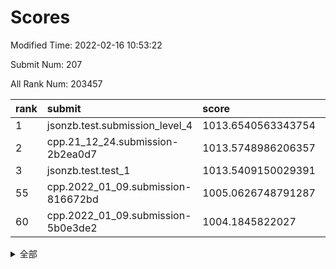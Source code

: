 # Scores

Modified Time: 2022-02-16 10:53:22

Submit Num: 207

All Rank Num: 203457

| rank |               submit               |       score        |       sigma        | pk_num |
| :--- | :--------------------------------- | :----------------- | :----------------- | :----- |
| 1    | jsonzb.test.submission_level_4     | 1013.6540563343754 | 0.8022909818322144 | 3930   |
| 2    | cpp.21_12_24.submission-2b2ea0d7   | 1013.5748986206357 | 0.8351765536271017 | 3929   |
| 3    | jsonzb.test.test_1                 | 1013.5409150029391 | 0.8022375586954509 | 3932   |
| 55   | cpp.2022_01_09.submission-816672bd | 1005.0626748791287 | 0.7097780676021643 | 3929   |
| 60   | cpp.2022_01_09.submission-5b0e3de2 | 1004.1845822027    | 0.7232085640779568 | 3935   |


<details>
<summary>全部</summary>

| rank |                 submit                 |       score        |       sigma        | pk_num |
| :--- | :------------------------------------- | :----------------- | :----------------- | :----- |
| 1    | jsonzb.test.submission_level_4         | 1013.6540563343754 | 0.8022909818322144 | 3930   |
| 2    | cpp.21_12_24.submission-2b2ea0d7       | 1013.5748986206357 | 0.8351765536271017 | 3929   |
| 3    | jsonzb.test.test_1                     | 1013.5409150029391 | 0.8022375586954509 | 3932   |
| 4    | gobigger.level_3.submission_level_3_30 | 1011.6313136605412 | 0.7956509502955209 | 3932   |
| 5    | gobigger.level_3.submission_level_3_3  | 1011.4882709256818 | 0.7927163546602808 | 3928   |
| 6    | gobigger.level_3.submission_level_3_20 | 1011.4015690219436 | 0.7749855087668358 | 3930   |
| 7    | gobigger.level_3.submission_level_3_8  | 1011.3821911931494 | 0.7728534289600253 | 3931   |
| 8    | gobigger.level_3.submission_level_3_45 | 1011.0475450770435 | 0.7871002971754565 | 3931   |
| 9    | gobigger.level_3.submission_level_3_1  | 1010.9956398831459 | 0.8072892326826596 | 3931   |
| 10   | gobigger.level_3.submission_level_3_17 | 1010.8941405666602 | 0.7816799372204343 | 3933   |
| 11   | gobigger.level_3.submission_level_3_10 | 1010.8823760877526 | 0.7728987297056514 | 3930   |
| 12   | gobigger.level_3.submission_level_3_2  | 1010.8453774760192 | 0.7709575003409325 | 3937   |
| 13   | gobigger.level_3.submission_level_3_13 | 1010.5692930710165 | 0.7871463164394444 | 3926   |
| 14   | gobigger.level_3.submission_level_3_24 | 1010.5494058341504 | 0.7666646650088862 | 3935   |
| 15   | gobigger.level_3.submission_level_3_38 | 1010.5087236010756 | 0.742550310003935  | 3930   |
| 16   | gobigger.level_3.submission_level_3_28 | 1010.4485087199787 | 0.7731658724108282 | 3931   |
| 17   | gobigger.level_3.submission_level_3_9  | 1010.3939580192509 | 0.7588545175081033 | 3933   |
| 18   | gobigger.level_3.submission_level_3_18 | 1010.334495936061  | 0.7565713198266651 | 3934   |
| 19   | gobigger.level_3.submission_level_3_21 | 1010.3254566364193 | 0.7833467849603917 | 3934   |
| 20   | gobigger.level_3.submission_level_3_34 | 1010.178257545511  | 0.7547280720731789 | 3923   |
| 21   | gobigger.level_3.submission_level_3_36 | 1010.0593824766469 | 0.7441004523491882 | 3927   |
| 22   | gobigger.level_3.submission_level_3_26 | 1010.0285649133098 | 0.7724278488565014 | 3932   |
| 23   | gobigger.level_3.submission_level_3_44 | 1009.9952971996859 | 0.7527781051988195 | 3931   |
| 24   | gobigger.level_3.submission_level_3_43 | 1009.9938640122863 | 0.7712063277629806 | 3928   |
| 25   | gobigger.level_3.submission_level_3_5  | 1009.9773822099089 | 0.7634324193458295 | 3929   |
| 26   | gobigger.level_3.submission_level_3_14 | 1009.9715290746102 | 0.7762880469906597 | 3934   |
| 27   | gobigger.level_3.submission_level_3_49 | 1009.9559027048131 | 0.7355172812015892 | 3927   |
| 28   | gobigger.level_3.submission_level_3_25 | 1009.938951398538  | 0.7566816716303935 | 3936   |
| 29   | gobigger.level_3.submission_level_3_31 | 1009.9319212943675 | 0.7644317458068652 | 3932   |
| 30   | gobigger.level_3.submission_level_3_42 | 1009.9021970829344 | 0.7631784993782097 | 3933   |
| 31   | gobigger.level_3.submission_level_3_33 | 1009.823400390055  | 0.7480521301223559 | 3935   |
| 32   | gobigger.level_3.submission_level_3_11 | 1009.7509988425229 | 0.7563636210141145 | 3931   |
| 33   | gobigger.level_3.submission_level_3_16 | 1009.7453834025368 | 0.7522791153042865 | 3936   |
| 34   | gobigger.level_3.submission_level_3_37 | 1009.7396236525332 | 0.7414970111249535 | 3930   |
| 35   | gobigger.level_3.submission_level_3_19 | 1009.6917414389575 | 0.7478880752500545 | 3935   |
| 36   | gobigger.level_3.submission_level_3_41 | 1009.6628758874399 | 0.7736700399357184 | 3929   |
| 37   | gobigger.level_3.submission_level_3_47 | 1009.6359575834886 | 0.7362559660036813 | 3935   |
| 38   | gobigger.level_3.submission_level_3_48 | 1009.613703709261  | 0.7761262496106736 | 3928   |
| 39   | gobigger.level_3.submission_level_3_23 | 1009.5888719185804 | 0.7576380469137146 | 3934   |
| 40   | gobigger.level_3.submission_level_3_27 | 1009.5661448735832 | 0.7629124481540414 | 3937   |
| 41   | gobigger.level_3.submission_level_3_40 | 1009.522571075868  | 0.7466706189041628 | 3934   |
| 42   | gobigger.level_3.submission_level_3_15 | 1009.4809636780382 | 0.7466389532730677 | 3933   |
| 43   | gobigger.level_3.submission_level_3_32 | 1009.4756728348534 | 0.7514836903887172 | 3932   |
| 44   | gobigger.level_3.submission_level_3_46 | 1009.4385212468347 | 0.7495794326390164 | 3925   |
| 45   | gobigger.level_3.submission_level_3_7  | 1009.2742280997135 | 0.7570457337591727 | 3931   |
| 46   | gobigger.level_3.submission_level_3_39 | 1009.2131767988134 | 0.7469867208116343 | 3934   |
| 47   | gobigger.level_3.submission_level_3_29 | 1009.2002993772345 | 0.7404941867821773 | 3932   |
| 48   | gobigger.level_3.submission_level_3_6  | 1009.1400994746373 | 0.7545956915660385 | 3933   |
| 49   | gobigger.level_3.submission_level_3_35 | 1008.9334261786773 | 0.7451388165313724 | 3936   |
| 50   | gobigger.level_3.submission_level_3_0  | 1008.9035686740663 | 0.7687788146278198 | 3934   |
| 51   | gobigger.level_3.submission_level_3_22 | 1008.8909815828613 | 0.7661498327476184 | 3932   |
| 52   | gobigger.level_3.submission_level_3_12 | 1008.5637292560131 | 0.7345299322110722 | 3929   |
| 53   | gobigger.level_3.submission_level_3_4  | 1008.1263664570398 | 0.7410170920282396 | 3931   |
| 54   | gobigger.level_1.submission_level_1_30 | 1005.066294396733  | 0.7186571504444688 | 3926   |
| 55   | cpp.2022_01_09.submission-816672bd     | 1005.0626748791287 | 0.7097780676021643 | 3929   |
| 56   | gobigger.level_1.submission_level_1_24 | 1004.9809720906384 | 0.7270535721077711 | 3933   |
| 57   | gobigger.level_1.submission_level_1_35 | 1004.6316195085959 | 0.7183600881032233 | 3928   |
| 58   | gobigger.level_1.submission_level_1_20 | 1004.563720596319  | 0.7334188543829749 | 3927   |
| 59   | gobigger.level_1.submission_level_1_5  | 1004.2430853583162 | 0.7143444030124538 | 3925   |
| 60   | cpp.2022_01_09.submission-5b0e3de2     | 1004.1845822027    | 0.7232085640779568 | 3935   |
| 61   | gobigger.level_1.submission_level_1_4  | 1004.1238534313087 | 0.7253566694872985 | 3932   |
| 62   | gobigger.level_1.submission_level_1_15 | 1004.0260494363885 | 0.7081470628398449 | 3929   |
| 63   | gobigger.level_1.submission_level_1_27 | 1004.0086458133109 | 0.7167579334920507 | 3933   |
| 64   | gobigger.level_1.submission_level_1_26 | 1003.9485964882412 | 0.7167808553331882 | 3931   |
| 65   | gobigger.level_1.submission_level_1_6  | 1003.894694265658  | 0.7197341450217706 | 3934   |
| 66   | gobigger.level_1.submission_level_1_49 | 1003.8264893836064 | 0.7134818768141401 | 3930   |
| 67   | gobigger.level_1.submission_level_1_10 | 1003.7754837404442 | 0.72108798486081   | 3933   |
| 68   | gobigger.level_1.submission_level_1_0  | 1003.7254798283853 | 0.7156612314444781 | 3928   |
| 69   | gobigger.level_1.submission_level_1_36 | 1003.6798620526802 | 0.7145356714172143 | 3931   |
| 70   | gobigger.level_1.submission_level_1_34 | 1003.6618865245251 | 0.7173770111560269 | 3929   |
| 71   | gobigger.level_1.submission_level_1_40 | 1003.6378068282174 | 0.7183197446404663 | 3930   |
| 72   | gobigger.level_1.submission_level_1_42 | 1003.5216298232386 | 0.716055610214282  | 3935   |
| 73   | gobigger.level_1.submission_level_1_22 | 1003.4945876143634 | 0.7148684590387714 | 3928   |
| 74   | gobigger.level_1.submission_level_1_46 | 1003.4616906148256 | 0.7121976638812448 | 3931   |
| 75   | gobigger.level_1.submission_level_1_13 | 1003.3870615437953 | 0.7220997565424528 | 3929   |
| 76   | gobigger.level_1.submission_level_1_45 | 1003.3713455791997 | 0.7302474193592315 | 3936   |
| 77   | gobigger.level_1.submission_level_1_29 | 1003.319908844287  | 0.7190409549818785 | 3936   |
| 78   | gobigger.level_1.submission_level_1_17 | 1003.2916015973506 | 0.7118256443838773 | 3927   |
| 79   | gobigger.level_1.submission_level_1_11 | 1003.1873985667268 | 0.7128623916668515 | 3933   |
| 80   | gobigger.level_1.submission_level_1_18 | 1003.1736789258745 | 0.7161234724798948 | 3928   |
| 81   | gobigger.level_1.submission_level_1_1  | 1003.171045007131  | 0.7342076947337244 | 3931   |
| 82   | gobigger.level_1.submission_level_1_16 | 1003.1030322310328 | 0.7168105085715523 | 3930   |
| 83   | gobigger.level_1.submission_level_1_37 | 1003.0958591228899 | 0.717613713356846  | 3931   |
| 84   | gobigger.level_1.submission_level_1_47 | 1003.065539651832  | 0.729246743112892  | 3933   |
| 85   | gobigger.level_1.submission_level_1_9  | 1003.0613778906153 | 0.7127495929885078 | 3932   |
| 86   | gobigger.level_1.submission_level_1_3  | 1003.0511659939715 | 0.7182183788016968 | 3926   |
| 87   | gobigger.level_1.submission_level_1_31 | 1003.0466401139062 | 0.7081536869498558 | 3934   |
| 88   | gobigger.level_1.submission_level_1_43 | 1003.0405370704025 | 0.7106564963372914 | 3929   |
| 89   | gobigger.level_1.submission_level_1_48 | 1003.017391437738  | 0.721067405425845  | 3932   |
| 90   | gobigger.level_1.submission_level_1_32 | 1002.9031981680362 | 0.7041532592609937 | 3931   |
| 91   | gobigger.level_1.submission_level_1_8  | 1002.8724500783898 | 0.7207181068169525 | 3931   |
| 92   | gobigger.level_1.submission_level_1_28 | 1002.8395252986712 | 0.7149364550920106 | 3932   |
| 93   | gobigger.level_1.submission_level_1_2  | 1002.8375633253755 | 0.7197931570580662 | 3934   |
| 94   | gobigger.level_1.submission_level_1_19 | 1002.7955000796395 | 0.721120994258603  | 3933   |
| 95   | gobigger.level_1.submission_level_1_12 | 1002.7864943098957 | 0.7063088799569942 | 3930   |
| 96   | gobigger.level_1.submission_level_1_21 | 1002.7556579669765 | 0.7173116418924962 | 3933   |
| 97   | gobigger.level_1.submission_level_1_41 | 1002.6938261476455 | 0.7238466477321399 | 3935   |
| 98   | gobigger.level_1.submission_level_1_7  | 1002.6355990196315 | 0.7126580173655067 | 3929   |
| 99   | gobigger.level_1.submission_level_1_33 | 1002.4712930406749 | 0.7148258908622118 | 3938   |
| 100  | gobigger.level_1.submission_level_1_39 | 1002.1850034266478 | 0.7174151345421289 | 3931   |
| 101  | gobigger.level_1.submission_level_1_23 | 1002.0666371912241 | 0.7136379641896065 | 3939   |
| 102  | gobigger.level_1.submission_level_1_44 | 1002.0505702035771 | 0.7099635565913323 | 3934   |
| 103  | gobigger.level_1.submission_level_1_14 | 1002.0011039067127 | 0.7142515277265453 | 3933   |
| 104  | gobigger.level_1.submission_level_1_25 | 1001.9346143733115 | 0.7027762915579322 | 3927   |
| 105  | gobigger.level_1.submission_level_1_38 | 1001.9293241355191 | 0.7057379047617998 | 3929   |
| 106  | gobigger.random.submission_random_44   | 997.4058801786925  | 0.7063545719350306 | 3938   |
| 107  | gobigger.random.submission_random_33   | 997.0658584203891  | 0.7164804062111237 | 3925   |
| 108  | gobigger.random.submission_random_16   | 997.0461382562348  | 0.7008856174581739 | 3932   |
| 109  | gobigger.random.submission_random_37   | 997.0112607634564  | 0.7121667162279    | 3935   |
| 110  | gobigger.random.submission_random_2    | 996.9861797089021  | 0.7193869758006617 | 3932   |
| 111  | gobigger.random.submission_random_9    | 996.9829512749887  | 0.7069693409781547 | 3932   |
| 112  | gobigger.random.submission_random_32   | 996.887931340694   | 0.7056250629500548 | 3935   |
| 113  | gobigger.random.submission_random_25   | 996.7467501066143  | 0.7076285227133782 | 3931   |
| 114  | gobigger.random.submission_random_43   | 996.4051066978919  | 0.7233328928535525 | 3932   |
| 115  | gobigger.random.submission_random_4    | 996.40223150015    | 0.7140080314622052 | 3929   |
| 116  | gobigger.random.submission_random_22   | 996.242004627247   | 0.711450703384769  | 3934   |
| 117  | gobigger.random.submission_random_46   | 996.2235431806342  | 0.7077808395229699 | 3936   |
| 118  | gobigger.random.submission_random_21   | 996.2176960895882  | 0.7178560122853674 | 3927   |
| 119  | gobigger.random.submission_random_8    | 996.1964547210456  | 0.7170382920580453 | 3930   |
| 120  | gobigger.random.submission_random_31   | 996.1718269236413  | 0.7079035275232063 | 3936   |
| 121  | gobigger.random.submission_random_34   | 996.1462020126129  | 0.7183144335889017 | 3935   |
| 122  | gobigger.random.submission_random_38   | 996.076907823746   | 0.709772169456004  | 3933   |
| 123  | gobigger.random.submission_random_26   | 996.0740853497537  | 0.7232960529530152 | 3930   |
| 124  | gobigger.random.submission_random_39   | 996.0300458733844  | 0.7036849098084165 | 3930   |
| 125  | gobigger.random.submission_random_10   | 996.0226279542051  | 0.7067360317895818 | 3930   |
| 126  | gobigger.random.submission_random_20   | 995.9668747583943  | 0.7158659702066682 | 3932   |
| 127  | gobigger.random.submission_random_29   | 995.9523796798155  | 0.7111589705860438 | 3933   |
| 128  | gobigger.random.submission_random_15   | 995.9253275724966  | 0.7104160857048836 | 3933   |
| 129  | gobigger.random.submission_random_17   | 995.9242972864147  | 0.7123141631076607 | 3931   |
| 130  | gobigger.random.submission_random_5    | 995.9193358566154  | 0.6988313568876642 | 3930   |
| 131  | gobigger.random.submission_random_45   | 995.9156797647436  | 0.7120542551241392 | 3933   |
| 132  | gobigger.random.submission_random_7    | 995.8404314666639  | 0.7163710201495866 | 3932   |
| 133  | gobigger.random.submission_random_13   | 995.8310202444334  | 0.7218983319465299 | 3933   |
| 134  | gobigger.random.submission_random_14   | 995.7831434438071  | 0.7010344728237229 | 3933   |
| 135  | gobigger.random.submission_random_19   | 995.7247979288928  | 0.7269152062263234 | 3931   |
| 136  | gobigger.random.submission_random_49   | 995.7208645390722  | 0.7141156903099174 | 3929   |
| 137  | gobigger.random.submission_random_47   | 995.6791229560748  | 0.7091696545445595 | 3931   |
| 138  | gobigger.random.submission_random_40   | 995.6603756573489  | 0.694145779063032  | 3934   |
| 139  | gobigger.random.submission_random_18   | 995.656990852129   | 0.7245093846837889 | 3933   |
| 140  | gobigger.random.submission_random_1    | 995.6009490717022  | 0.7055202372191134 | 3933   |
| 141  | gobigger.random.submission_random_23   | 995.5800588775187  | 0.7072581501015796 | 3931   |
| 142  | gobigger.random.submission_random_6    | 995.5513191824688  | 0.7117573309358476 | 3929   |
| 143  | gobigger.random.submission_random_0    | 995.4662379910386  | 0.7199221647951446 | 3927   |
| 144  | gobigger.random.submission_random_42   | 995.4533015065888  | 0.6951884958579787 | 3935   |
| 145  | gobigger.random.submission_random_11   | 995.3305493573489  | 0.724247728696417  | 3937   |
| 146  | gobigger.random.submission_random_27   | 995.3271909717779  | 0.7065127065332003 | 3929   |
| 147  | gobigger.random.submission_random_12   | 995.3213632745716  | 0.709389902191438  | 3937   |
| 148  | gobigger.random.submission_random_3    | 995.3165404965607  | 0.7176404538713408 | 3934   |
| 149  | gobigger.random.submission_random_48   | 995.2628692121675  | 0.7051454827578638 | 3931   |
| 150  | gobigger.random.submission_random_30   | 995.1832560149751  | 0.7287456606323317 | 3933   |
| 151  | gobigger.random.submission_random_28   | 995.1056919361387  | 0.7379246202693985 | 3930   |
| 152  | gobigger.random.submission_random_41   | 995.0834932004956  | 0.7164091500240709 | 3934   |
| 153  | gobigger.random.submission_random_35   | 995.0301641965368  | 0.7162610454911607 | 3927   |
| 154  | gobigger.random.submission_random_24   | 994.9440034389172  | 0.7158336255439187 | 3936   |
| 155  | gobigger.level_2.submission_level_2_34 | 994.7549100345458  | 0.7147157935519374 | 3930   |
| 156  | gobigger.random.submission_random_36   | 994.5998934781754  | 0.7168976189720884 | 3926   |
| 157  | gobigger.level_2.submission_level_2_4  | 993.9432637751049  | 0.7165757389273941 | 3930   |
| 158  | gobigger.level_2.submission_level_2_15 | 993.6840883652392  | 0.7379100786366208 | 3934   |
| 159  | gobigger.level_2.submission_level_2_27 | 993.5737352172295  | 0.7381476197522666 | 3932   |
| 160  | gobigger.level_2.submission_level_2_36 | 993.3450045680657  | 0.7468884368050166 | 3929   |
| 161  | gobigger.level_2.submission_level_2_45 | 993.3219989637963  | 0.734792652961387  | 3928   |
| 162  | gobigger.level_2.submission_level_2_39 | 993.3097078336995  | 0.7372061022487405 | 3928   |
| 163  | gobigger.level_2.submission_level_2_16 | 993.2208254393973  | 0.7294512476669537 | 3930   |
| 164  | gobigger.level_2.submission_level_2_28 | 993.1632242834512  | 0.7199034304339107 | 3930   |
| 165  | gobigger.level_2.submission_level_2_2  | 993.0660383531907  | 0.7237753766018167 | 3931   |
| 166  | gobigger.level_2.submission_level_2_9  | 993.0550290541368  | 0.7161850571988199 | 3923   |
| 167  | gobigger.level_2.submission_level_2_31 | 993.0331282002455  | 0.734419692662855  | 3925   |
| 168  | gobigger.level_2.submission_level_2_22 | 993.0269355279519  | 0.7264472765033699 | 3932   |
| 169  | gobigger.level_2.submission_level_2_23 | 992.976566650136   | 0.7356993421378026 | 3938   |
| 170  | gobigger.level_2.submission_level_2_37 | 992.9612729801887  | 0.7171553144007398 | 3930   |
| 171  | gobigger.level_2.submission_level_2_6  | 992.9140090888867  | 0.7271674243860137 | 3931   |
| 172  | gobigger.level_2.submission_level_2_10 | 992.658770749441   | 0.7299682532245425 | 3934   |
| 173  | gobigger.level_2.submission_level_2_42 | 992.5766565894202  | 0.7355098025472679 | 3932   |
| 174  | gobigger.level_2.submission_level_2_17 | 992.3795025444717  | 0.7372861288027452 | 3934   |
| 175  | gobigger.level_2.submission_level_2_49 | 992.264795381862   | 0.746018752167823  | 3931   |
| 176  | gobigger.level_2.submission_level_2_1  | 992.1541087291209  | 0.7388587895646619 | 3933   |
| 177  | gobigger.level_2.submission_level_2_5  | 992.1438704865194  | 0.7342558472339197 | 3933   |
| 178  | gobigger.level_2.submission_level_2_8  | 992.0980084318726  | 0.7325881724156934 | 3934   |
| 179  | gobigger.level_2.submission_level_2_30 | 992.0287294291822  | 0.7460697599431205 | 3933   |
| 180  | gobigger.level_2.submission_level_2_21 | 991.928726527333   | 0.7546089453621627 | 3931   |
| 181  | gobigger.level_2.submission_level_2_29 | 991.9114615679473  | 0.7497521474865054 | 3933   |
| 182  | gobigger.level_2.submission_level_2_24 | 991.8981755561224  | 0.7364316549644893 | 3934   |
| 183  | gobigger.level_2.submission_level_2_7  | 991.82529145798    | 0.7356707449359269 | 3931   |
| 184  | gobigger.level_2.submission_level_2_0  | 991.7290750915682  | 0.7442229641372341 | 3927   |
| 185  | gobigger.level_2.submission_level_2_3  | 991.713857801844   | 0.7511382765631217 | 3935   |
| 186  | gobigger.level_2.submission_level_2_18 | 991.6062835158356  | 0.7549659621042126 | 3940   |
| 187  | gobigger.level_2.submission_level_2_40 | 991.5832004778799  | 0.746226591730436  | 3932   |
| 188  | gobigger.level_2.submission_level_2_26 | 991.5732563002025  | 0.7299688745462387 | 3931   |
| 189  | gobigger.level_2.submission_level_2_14 | 991.4171568703664  | 0.7491460224041419 | 3934   |
| 190  | gobigger.level_2.submission_level_2_32 | 991.3755262540618  | 0.7870488414369609 | 3931   |
| 191  | gobigger.level_2.submission_level_2_46 | 991.3439122444636  | 0.7653386442779987 | 3935   |
| 192  | gobigger.level_2.submission_level_2_38 | 991.3063909264542  | 0.7429909103654412 | 3933   |
| 193  | gobigger.level_2.submission_level_2_43 | 991.2635573839412  | 0.7334062552093894 | 3931   |
| 194  | gobigger.level_2.submission_level_2_25 | 991.1168604796068  | 0.7386369492207396 | 3931   |
| 195  | gobigger.level_2.submission_level_2_48 | 991.1138793746456  | 0.7427768851617379 | 3929   |
| 196  | gobigger.level_2.submission_level_2_12 | 991.0515412702807  | 0.7576924082398537 | 3934   |
| 197  | gobigger.level_2.submission_level_2_11 | 990.9684467254438  | 0.779566435971913  | 3932   |
| 198  | gobigger.level_2.submission_level_2_41 | 990.8679699663764  | 0.7711908025939308 | 3930   |
| 199  | gobigger.level_2.submission_level_2_47 | 990.7803879651327  | 0.7460726684418992 | 3930   |
| 200  | gobigger.level_2.submission_level_2_33 | 990.571719030615   | 0.7600385063072276 | 3932   |
| 201  | gobigger.level_2.submission_level_2_20 | 990.5197643868695  | 0.7671925760547726 | 3928   |
| 202  | gobigger.level_2.submission_level_2_19 | 990.5057931151341  | 0.7430002122632174 | 3927   |
| 203  | gobigger.level_2.submission_level_2_13 | 990.3623780953475  | 0.752589861738833  | 3932   |
| 204  | gobigger.level_2.submission_level_2_44 | 990.3436076640622  | 0.772691624787747  | 3935   |
| 205  | gobigger.level_2.submission_level_2_35 | 990.1877459365367  | 0.7551140170229725 | 3931   |
| 206  | gobigger.none.submission_none_1        | 978.1050304868966  | 1.2925439739543465 | 3933   |
| 207  | gobigger.none.submission_none_0        | 977.5190009691538  | 1.381662503824727  | 3927   |

</details>